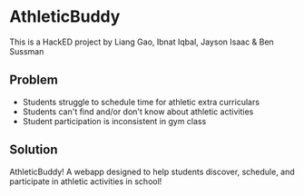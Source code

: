 # AthleticBuddy
This is a HackED project by Liang Gao, Ibnat Iqbal, Jayson Isaac & Ben Sussman

## Problem
* Students struggle to schedule time for athletic extra curriculars
* Students can't find and/or don't know about athletic activities
* Student participation is inconsistent in gym class

## Solution
AthleticBuddy! A webapp designed to help students discover, schedule, and participate in athletic activities in school!
